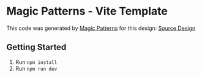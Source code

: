 # Magic Patterns - Vite Template

This code was generated by [Magic Patterns](https://magicpatterns.com) for this design: [Source Design](https://magicpatterns.com/c/utmis3mhx184ui1kyczjt7)

## Getting Started

1. Run `npm install`
2. Run `npm run dev`
